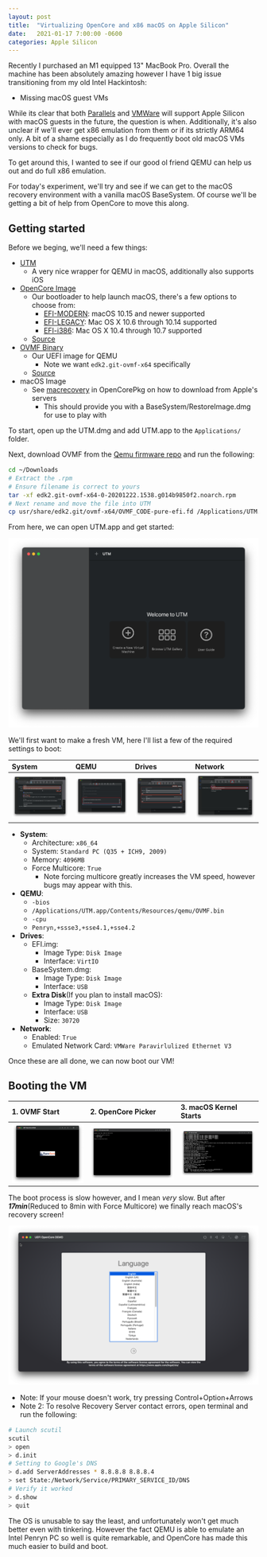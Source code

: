 ```yaml
---
layout: post
title:  "Virtualizing OpenCore and x86 macOS on Apple Silicon"
date:   2021-01-17 7:00:00 -0600
categories: Apple Silicon
---
```


Recently I purchased an M1 equipped 13" MacBook Pro. Overall the machine has been absolutely amazing however I have 1 big issue transitioning from my old Intel Hackintosh:

* Missing macOS guest VMs

While its clear that both [Parallels](https://www.parallels.com/) and [VMWare](https://www.vmware.com) will support Apple Silicon with macOS guests in the future, the question is when. Additionally, it's also unclear if we'll ever get x86 emulation from them or if its strictly ARM64 only. A bit of a shame especially as I do frequently boot old macOS VMs versions to check for bugs.

To get around this, I wanted to see if our good ol friend QEMU can help us out and do full x86 emulation.

For today's experiment, we'll try and see if we can get to the macOS recovery environment with a vanilla macOS BaseSystem. Of course we'll be getting a bit of help from OpenCore to move this along.

## Getting started

Before we beging, we'll need a few things:

* [UTM](https://github.com/utmapp/UTM/releases)
  * A very nice wrapper for QEMU in macOS, additionally also supports iOS
* [OpenCore Image](https://github.com/khronokernel/khronokernel.github.io/blob/master/Binaries/OpenCore/README.md)
  * Our bootloader to help launch macOS, there's a few options to choose from:
	* [EFI-MODERN](https://github.com/khronokernel/khronokernel.github.io/blob/master/Binaries/OpenCore/EFI-MODERN.img.zip?raw=true): macOS 10.15 and newer supported
	* [EFI-LEGACY](https://github.com/khronokernel/khronokernel.github.io/blob/master/Binaries/OpenCore/EFI-LEGACY.img.zip?raw=true): Mac OS X 10.6 through 10.14 supported
	* [EFI-i386](https://github.com/khronokernel/khronokernel.github.io/blob/master/Binaries/OpenCore/EFI-i386.img.zip?raw=true): Mac OS X 10.4 through 10.7 supported
  * [Source](https://github.com/acidanthera/OpenCorePkg/releases)
* [OVMF Binary](https://www.kraxel.org/repos/jenkins/edk2/)
  * Our UEFI image for QEMU
    * Note we want `edk2.git-ovmf-x64` specifically
  * [Source](https://github.com/tianocore/edk2/tree/master/OvmfPkg)
* macOS Image
  * See [macrecovery](https://github.com/acidanthera/OpenCorePkg/tree/master/Utilities/macrecovery) in OpenCorePkg on how to download from Apple's servers
    * This should provide you with a BaseSystem/RestoreImage.dmg for use to play with

To start, open up the UTM.dmg and add UTM.app to the `Applications/` folder.

Next, download OVMF from the [Qemu firmware repo](https://www.kraxel.org/repos/jenkins/edk2/) and run the following:

```sh
cd ~/Downloads
# Extract the .rpm
# Ensure filename is correct to yours
tar -xf edk2.git-ovmf-x64-0-20201222.1538.g014b9850f2.noarch.rpm
# Next rename and move the file into UTM
cp usr/share/edk2.git/ovmf-x64/OVMF_CODE-pure-efi.fd /Applications/UTM.app/Contents/Resources/qemu/OVMF.bin
```

From here, we can open UTM.app and get started:

![](/images/posts/2021-01-17-QEMU-AS/UTM-Start.png)

We'll first want to make a fresh VM, here I'll list a few of the required settings to boot:

| System | QEMU | Drives | Network |
| :--- | :--- | :--- | :--- |
| ![](/images/posts/2021-01-17-QEMU-AS/UTM-Settings-System.png) | ![](/images/posts/2021-01-17-QEMU-AS/UTM-Settings-QEMU.png) | ![](/images/posts/2021-01-17-QEMU-AS/UTM-Settings-Drives.png) | ![](/images/posts/2021-01-17-QEMU-AS/UTM-Settings-Network.png) |

* **System**:
  * Architecture: `x86_64`
  * System: `Standard PC (Q35 + ICH9, 2009)`
  * Memory: `4096MB`
  * Force Multicore: `True`
    * Note forcing multicore greatly increases the VM speed, however bugs may appear with this.
* **QEMU**:
  * `-bios`
  * `/Applications/UTM.app/Contents/Resources/qemu/OVMF.bin`
  * `-cpu`
  * `Penryn,+ssse3,+sse4.1,+sse4.2`
* **Drives**:
  * EFI.img:
    * Image Type: `Disk Image`
	* Interface: `VirtIO`
  * BaseSystem.dmg:
    * Image Type: `Disk Image`
	* Interface: `USB`
  * **Extra Disk**(If you plan to install macOS):
    * Image Type: `Disk Image`
	* Interface: `USB`
	* Size: `30720`
* **Network**:
  * Enabled: `True`
  * Emulated Network Card: `VMWare Paravirlulized Ethernet V3`

Once these are all done, we can now boot our VM!

## Booting the VM

| 1. OVMF Start | 2. OpenCore Picker | 3. macOS Kernel Starts |
| :--- | :--- | :--- |
| ![](/images/posts/2021-01-17-QEMU-AS/OVMF-Start.png) | ![](/images/posts/2021-01-17-QEMU-AS/OpenCore-Picker.png) | ![](/images/posts/2021-01-17-QEMU-AS/Mojave-Kernel.png) |

The boot process is slow however, and I mean *very* slow. But after ***17min***(Reduced to 8min with Force Multicore) we finally reach macOS's recovery screen!

![](/images/posts/2021-01-17-QEMU-AS/Mojave-Language.png)

* Note: If your mouse doesn't work, try pressing Control+Option+Arrows
* Note 2: To resolve Recovery Server contact errors, open terminal and run the following:

```sh
# Launch scutil
scutil
> open
> d.init
# Setting to Google's DNS
> d.add ServerAddresses * 8.8.8.8 8.8.8.4
> set State:/Network/Service/PRIMARY_SERVICE_ID/DNS
# Verify it worked
> d.show
> quit
```

The OS is unusable to say the least, and unfortunately won't get much better even with tinkering. However the fact QEMU is able to emulate an Intel Penryn PC so well is quite remarkable, and OpenCore has made this much easier to build and boot.


